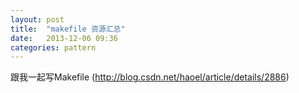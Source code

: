 ```yaml
---
layout: post
title:  "makefile 资源汇总"
date:   2013-12-06 09:36
categories: pattern
---
```


跟我一起写Makefile (http://blog.csdn.net/haoel/article/details/2886)